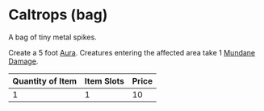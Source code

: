 # Caltrops (bag)

A bag of tiny metal spikes.

Create a 5 foot [Aura](../../../Magic/Spells/Areas%20of%20Effect/Aura.md). Creatures entering the affected area take 1 [Mundane Damage](../../../Game%20Procedures/Combat/Damage%20Types/Mundane%20Damage.md).

| Quantity of Item | Item Slots | Price |
| ---------------- | ---------- | ----- |
| 1                | 1          | 10    |
